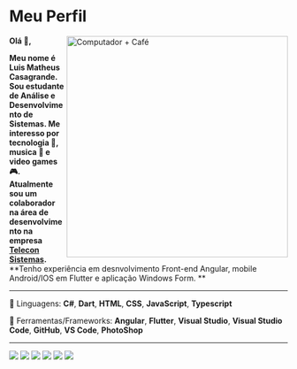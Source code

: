 # Meu Perfil

<a href="#"><img src="https://raw.githubusercontent.com/MicaelliMedeiros/micaellimedeiros/master/image/computer-illustration.png" min-width="400px" max-width="400px" width="400px" align="right" alt="Computador + Café"></a>

**Olá 🖖,** 

**Meu nome é Luis Matheus Casagrande. Sou estudante de Análise e Desenvolvimento de Sistemas. Me interesso por tecnologia 📱, musica 🎸 e video games 🎮.**
**Atualmente sou um colaborador na área de desenvolvimento na empresa** **[Telecon Sistemas](https://www.teleconsistemas.com.br).** **Tenho experiência em desnvolvimento Front-end Angular, mobile Android/IOS em Flutter e aplicação Windows Form. **

---

🦄 Linguagens: **C#**, **Dart**, **HTML**, **CSS**, **JavaScript**, **Typescript** 

💼 Ferramentas/Frameworks: **Angular**, **Flutter**, **Visual Studio**, **Visual Studio Code**, **GitHub**, **VS Code**, **PhotoShop**

---

<div style="display: block;">
  <a href="https://www.linkedin.com/in/luis-matheus-casagrande-7a058a127/" alt="Linkedin" target="_blank">
  <img src="https://img.shields.io/badge/-Linkedin-0e76a8?style=flat-square&logo=Linkedin&logoColor=white&link=LINK-DO-SEU-LINKEDIN" /></a>

  <a href="https://api.whatsapp.com/send?phone=+5551993048819%22%3E" alt="WhatsApp" target="_blank">
  <img src="https://img.shields.io/badge/-WhatsApp-25d366?style=flat-square&labelColor=25d366&logo=whatsapp&logoColor=white&link=API-DO-SEU-WHATSAPP"/></a>

  <a href="https://www.facebook.com/luismatheusc" alt="Facebook" target="_blank">
  <img src="https://img.shields.io/badge/-Facebook-3b5998?style=flat-square&labelColor=3b5998&logo=facebook&logoColor=white&link=LINK-DO-SEU-FACEBOOK"/></a>

  <a href="https://steamcommunity.com/id/luisbighouse/" alt="Steam" target="_blank">
  <img src="https://img.shields.io/badge/Steam-Luis%20BigHouse-black?style=flat-square&logo=steam"></a>

  <a href="#" alt="Discord">
  <img src="https://img.shields.io/badge/Discord-Luis%20BigHouse%230184-blueviolet?style=flat-square&logo=discord"></a>

  <a href="#" alt="Blizzard">
  <img src="https://img.shields.io/badge/Blizzard-BigHouse%231761-blue?style=flat-square&logo=battle.net"></a>
</div>
